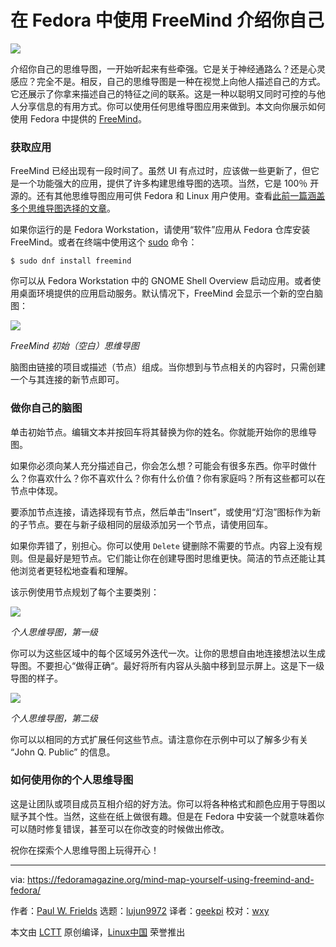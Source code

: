 [#]: collector: (lujun9972)
[#]: translator: (geekpi)
[#]: reviewer: (wxy)
[#]: publisher: (wxy)
[#]: url: (https://linux.cn/article-10579-1.html)
[#]: subject: (Mind map yourself using FreeMind and Fedora)
[#]: via: (https://fedoramagazine.org/mind-map-yourself-using-freemind-and-fedora/)
[#]: author: (Paul W. Frields https://fedoramagazine.org/author/pfrields/)

在 Fedora 中使用 FreeMind 介绍你自己
======

![](https://fedoramagazine.org/wp-content/uploads/2019/01/freemind-816x345.jpg)

介绍你自己的思维导图，一开始听起来有些牵强。它是关于神经通路么？还是心灵感应？完全不是。相反，自己的思维导图是一种在视觉上向他人描述自己的方式。它还展示了你拿来描述自己的特征之间的联系。这是一种以聪明又同时可控的与他人分享信息的有用方式。你可以使用任何思维导图应用来做到。本文向你展示如何使用 Fedora 中提供的 [FreeMind][1]。

### 获取应用

FreeMind 已经出现有一段时间了。虽然 UI 有点过时，应该做一些更新了，但它是一个功能强大的应用，提供了许多构建思维导图的选项。当然，它是 100％ 开源的。还有其他思维导图应用可供 Fedora 和 Linux 用户使用。查看[此前一篇涵盖多个思维导图选择的文章][2]。

如果你运行的是 Fedora Workstation，请使用“软件”应用从 Fedora 仓库安装 FreeMind。或者在终端中使用这个 [sudo][3] 命令：

```
$ sudo dnf install freemind
```

你可以从 Fedora Workstation 中的 GNOME Shell Overview 启动应用。或者使用桌面环境提供的应用启动服务。默认情况下，FreeMind 会显示一个新的空白脑图：

![][4]

*FreeMind 初始（空白）思维导图*

脑图由链接的项目或描述（节点）组成。当你想到与节点相关的内容时，只需创建一个与其连接的新节点即可。

### 做你自己的脑图

单击初始节点。编辑文本并按回车将其替换为你的姓名。你就能开始你的思维导图。

如果你必须向某人充分描述自己，你会怎么想？可能会有很多东西。你平时做什么？你喜欢什么？你不喜欢什么？你有什么价值？你有家庭吗？所有这些都可以在节点中体现。

要添加节点连接，请选择现有节点，然后单击“Insert”，或使用“灯泡”图标作为新的子节点。要在与新子级相同的层级添加另一个节点，请使用回车。

如果你弄错了，别担心。你可以使用 `Delete` 键删除不需要的节点。内容上没有规则。但是最好是短节点。它们能让你在创建导图时思维更快。简洁的节点还能让其他浏览者更轻松地查看和理解。

该示例使用节点规划了每个主要类别：

![][5]

*个人思维导图，第一级*

你可以为这些区域中的每个区域另外迭代一次。让你的思想自由地连接想法以生成导图。不要担心“做得正确“。最好将所有内容从头脑中移到显示屏上。这是下一级导图的样子。

![][6]

*个人思维导图，第二级*

你可以以相同的方式扩展任何这些节点。请注意你在示例中可以了解多少有关 “John Q. Public” 的信息。

### 如何使用你的个人思维导图

这是让团队或项目成员互相介绍的好方法。你可以将各种格式和颜色应用于导图以赋予其个性。当然，这些在纸上做很有趣。但是在 Fedora 中安装一个就意味着你可以随时修复错误，甚至可以在你改变的时候做出修改。

祝你在探索个人思维导图上玩得开心！


--------------------------------------------------------------------------------

via: https://fedoramagazine.org/mind-map-yourself-using-freemind-and-fedora/

作者：[Paul W. Frields][a]
选题：[lujun9972][b]
译者：[geekpi](https://github.com/geekpi)
校对：[wxy](https://github.com/wxy)

本文由 [LCTT](https://github.com/LCTT/TranslateProject) 原创编译，[Linux中国](https://linux.cn/) 荣誉推出

[a]: https://fedoramagazine.org/author/pfrields/
[b]: https://github.com/lujun9972
[1]: http://freemind.sourceforge.net/wiki/index.php/Main_Page
[2]: https://fedoramagazine.org/three-mind-mapping-tools-fedora/
[3]: https://fedoramagazine.org/howto-use-sudo/
[4]: https://fedoramagazine.org/wp-content/uploads/2019/01/Screenshot-from-2019-01-19-15-17-04-1024x736.png
[5]: https://fedoramagazine.org/wp-content/uploads/2019/01/Screenshot-from-2019-01-19-15-32-38-1024x736.png
[6]: https://fedoramagazine.org/wp-content/uploads/2019/01/Screenshot-from-2019-01-19-15-38-00-1024x736.png
